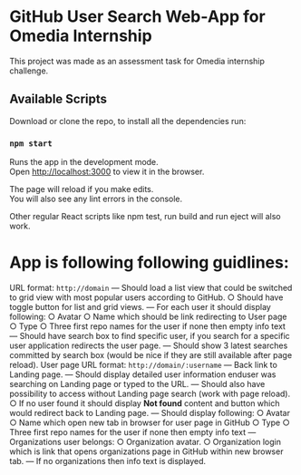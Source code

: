 # GitHub User Search Web-App for Omedia Internship

This project was made as an assessment task for Omedia internship challenge.

## Available Scripts

Download or clone the repo, to install all the dependencies run:

### `npm start`

Runs the app in the development mode.\
Open [http://localhost:3000](http://localhost:3000) to view it in the browser.

The page will reload if you make edits.\
You will also see any lint errors in the console.

Other regular React scripts like npm test, run build and run eject will also work.

###

# App is following following guidlines:

URL format: `http://domain`
— Should load a list view that could be switched to grid view with most popular
users according to GitHub.
○ Should have toggle button for list and grid views.
— For each user it should display following:
○ Avatar
○ Name which should be link redirecting to User page
○ Type
○ Three first repo names for the user if none then empty info text
— Should have search box to find specific user, if you search for a specific user
application redirects the user page.
— Should show 3 latest searches committed by search box (would be nice if they
are still available after page reload).
User page
URL format: `http://domain/:username`
— Back link to Landing page.
— Should display detailed user information enduser was searching on Landing
page or typed to the URL.
— Should also have possibility to access without Landing page search (work with
page reload).
○ If no user found it should display **Not found** content and button
which would redirect back to Landing page.
— Should display following:
○ Avatar
○ Name which open new tab in browser for user page in GitHub
○ Type
○ Three first repo names for the user if none then empty info text
— Organizations user belongs:
○ Organization avatar.
○ Organization login which is link that opens organizations page in GitHub
within new browser tab.
— If no organizations then info text is displayed.
